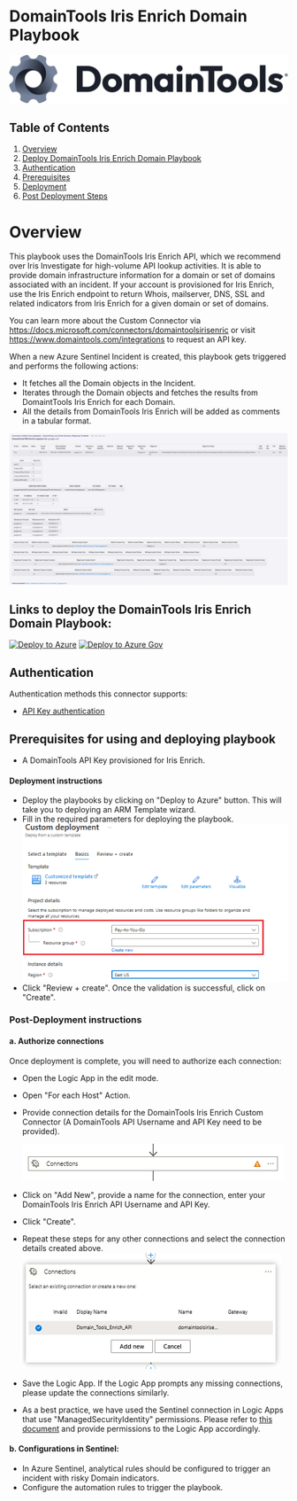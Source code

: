 # DomainTools Iris Enrich Domain Playbook

![DomainTools](./graphics/DomainTools.png)<br>

## Table of Contents

1. [Overview](#overview)
1. [Deploy DomainTools Iris Enrich Domain Playbook](#deployplaybook)
1. [Authentication](#authentication)
1. [Prerequisites](#prerequisites)
1. [Deployment](#deployment)
1. [Post Deployment Steps](#postdeployment)


<a name="overview">

# Overview
This playbook uses the DomainTools Iris Enrich API, which we recommend over Iris Investigate for high-volume API lookup activities. It is able to provide domain infrastructure information for a domain or set of domains associated with an incident. If your account is provisioned for Iris Enrich, use the Iris Enrich endpoint to return Whois, mailserver, DNS, SSL and related indicators from Iris Enrich for a given domain or set of domains.
 
You can learn more about the Custom Connector via https://docs.microsoft.com/connectors/domaintoolsirisenric or visit https://www.domaintools.com/integrations to request an API key.

When a new Azure Sentinel Incident is created, this playbook gets triggered and performs the following actions:

- It fetches all the Domain objects in the Incident.
- Iterates through the Domain objects and fetches the results from DomaintTools Iris Enrich for each Domain.
- All the details from DomainTools Iris Enrich will be added as comments in a tabular format.

![Incident Comments](./graphics/comments1.png)
![Incident Comments](./graphics/comments2.png)

<a name="deployplaybook">

## Links to deploy the DomainTools Iris Enrich Domain Playbook:

[![Deploy to Azure](https://aka.ms/deploytoazurebutton)](https://portal.azure.com/#create/Microsoft.Template/uri/https%3A%2F%2Fraw.githubusercontent.com%2FAzure%2FAzure-Sentinel%2Fmaster%2FSolutions%2FDomainTools%2FPlaybooks%2FDomainTools_Iris_Enrich-Domain_Playbook%2Fazuredeploy.json) [![Deploy to Azure Gov](https://aka.ms/deploytoazuregovbutton)](https://portal.azure.us/#create/Microsoft.Template/uri/https%3A%2F%2Fraw.githubusercontent.com%2FAzure%2FAzure-Sentinel%2Fmaster%2FSolutions%2FDomainTools%2FPlaybooks%2FDomainTools_Iris_Enrich-Domain_Playbook%2Fazuredeploy.json)


<a name="authentication">

## Authentication
Authentication methods this connector supports:
- [API Key authentication](https://www.domaintools.com/integrations)

<a name="prerequisites">

## Prerequisites for using and deploying playbook
- A DomainTools API Key provisioned for Iris Enrich.

<a name="deployment">

#### Deployment instructions
- Deploy the playbooks by clicking on "Deploy to Azure" button. This will take you to deploying an ARM Template wizard.
- Fill in the required parameters for deploying the playbook.
  ![deployment](./graphics/deployment.png)
- Click "Review + create". Once the validation is successful, click on "Create".

<a name="postdeployment">

### Post-Deployment instructions
#### a. Authorize connections
Once deployment is complete, you will need to authorize each connection:
- Open the Logic App in the edit mode.
- Open "For each Host" Action.
- Provide connection details for the DomainTools Iris Enrich Custom Connector (A DomainTools API Username and API Key need to be provided).
  
  ![for_each](./graphics/for_each.png)
- Click on "Add New", provide a name for the connection, enter your DomainTools Iris Enrich API Username and API Key.
- Click "Create".
- Repeat these steps for any other connections and select the connection details created above.
  ![connection](./graphics/connection.png)
- Save the Logic App. If the Logic App prompts any missing connections, please update the connections similarly.
- As a best practice, we have used the Sentinel connection in Logic Apps that use "ManagedSecurityIdentity" permissions. Please refer to [this document](https://techcommunity.microsoft.com/t5/microsoft-sentinel-blog/what-s-new-managed-identity-for-azure-sentinel-logic-apps/ba-p/2068204) and provide permissions to the Logic App accordingly.
#### b. Configurations in Sentinel:
- In Azure Sentinel, analytical rules should be configured to trigger an incident with risky Domain indicators.
- Configure the automation rules to trigger the playbook.
